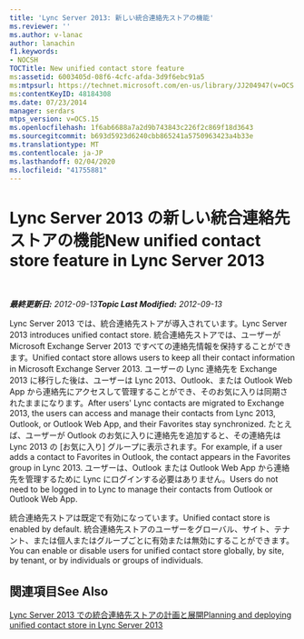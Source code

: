 ```yaml
---
title: 'Lync Server 2013: 新しい統合連絡先ストアの機能'
ms.reviewer: ''
ms.author: v-lanac
author: lanachin
f1.keywords:
- NOCSH
TOCTitle: New unified contact store feature
ms:assetid: 6003405d-08f6-4cfc-afda-3d9f6ebc91a5
ms:mtpsurl: https://technet.microsoft.com/en-us/library/JJ204947(v=OCS.15)
ms:contentKeyID: 48184308
ms.date: 07/23/2014
manager: serdars
mtps_version: v=OCS.15
ms.openlocfilehash: 1f6ab6688a7a2d9b743843c226f2c869f18d3643
ms.sourcegitcommit: b693d5923d6240cbb865241a5750963423a4b33e
ms.translationtype: MT
ms.contentlocale: ja-JP
ms.lasthandoff: 02/04/2020
ms.locfileid: "41755881"
---
```

<div data-xmlns="http://www.w3.org/1999/xhtml">

<div class="topic" data-xmlns="http://www.w3.org/1999/xhtml" data-msxsl="urn:schemas-microsoft-com:xslt" data-cs="http://msdn.microsoft.com/en-us/">

<div data-asp="http://msdn2.microsoft.com/asp">

# <a name="new-unified-contact-store-feature-in-lync-server-2013"></a><span data-ttu-id="f3bdf-102">Lync Server 2013 の新しい統合連絡先ストアの機能</span><span class="sxs-lookup"><span data-stu-id="f3bdf-102">New unified contact store feature in Lync Server 2013</span></span>

</div>

<div id="mainSection">

<div id="mainBody">

<span> </span>

<span data-ttu-id="f3bdf-103">_**最終更新日:** 2012-09-13_</span><span class="sxs-lookup"><span data-stu-id="f3bdf-103">_**Topic Last Modified:** 2012-09-13_</span></span>

<span data-ttu-id="f3bdf-104">Lync Server 2013 では、統合連絡先ストアが導入されています。</span><span class="sxs-lookup"><span data-stu-id="f3bdf-104">Lync Server 2013 introduces unified contact store.</span></span> <span data-ttu-id="f3bdf-105">統合連絡先ストアでは、ユーザーが Microsoft Exchange Server 2013 ですべての連絡先情報を保持することができます。</span><span class="sxs-lookup"><span data-stu-id="f3bdf-105">Unified contact store allows users to keep all their contact information in Microsoft Exchange Server 2013.</span></span> <span data-ttu-id="f3bdf-106">ユーザーの Lync 連絡先を Exchange 2013 に移行した後は、ユーザーは Lync 2013、Outlook、または Outlook Web App から連絡先にアクセスして管理することができ、そのお気に入りは同期されたままになります。</span><span class="sxs-lookup"><span data-stu-id="f3bdf-106">After users' Lync contacts are migrated to Exchange 2013, the users can access and manage their contacts from Lync 2013, Outlook, or Outlook Web App, and their Favorites stay synchronized.</span></span> <span data-ttu-id="f3bdf-107">たとえば、ユーザーが Outlook のお気に入りに連絡先を追加すると、その連絡先は Lync 2013 の [お気に入り] グループに表示されます。</span><span class="sxs-lookup"><span data-stu-id="f3bdf-107">For example, if a user adds a contact to Favorites in Outlook, the contact appears in the Favorites group in Lync 2013.</span></span> <span data-ttu-id="f3bdf-108">ユーザーは、Outlook または Outlook Web App から連絡先を管理するために Lync にログインする必要はありません。</span><span class="sxs-lookup"><span data-stu-id="f3bdf-108">Users do not need to be logged in to Lync to manage their contacts from Outlook or Outlook Web App.</span></span>

<span data-ttu-id="f3bdf-109">統合連絡先ストアは既定で有効になっています。</span><span class="sxs-lookup"><span data-stu-id="f3bdf-109">Unified contact store is enabled by default.</span></span> <span data-ttu-id="f3bdf-110">統合連絡先ストアのユーザーをグローバル、サイト、テナント、または個人またはグループごとに有効または無効にすることができます。</span><span class="sxs-lookup"><span data-stu-id="f3bdf-110">You can enable or disable users for unified contact store globally, by site, by tenant, or by individuals or groups of individuals.</span></span>

<div>

## <a name="see-also"></a><span data-ttu-id="f3bdf-111">関連項目</span><span class="sxs-lookup"><span data-stu-id="f3bdf-111">See Also</span></span>


[<span data-ttu-id="f3bdf-112">Lync Server 2013 での統合連絡先ストアの計画と展開</span><span class="sxs-lookup"><span data-stu-id="f3bdf-112">Planning and deploying unified contact store in Lync Server 2013</span></span>](lync-server-2013-planning-and-deploying-unified-contact-store.md)  
  

</div>

</div>

<span> </span>

</div>

</div>

</div>

